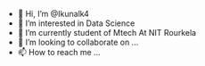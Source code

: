 - 👋 Hi, I’m @Ikunalk4
- 👀 I’m interested in Data Science
- 🌱 I’m currently student of Mtech At NIT Rourkela
- 💞️ I’m looking to collaborate on ...
- 📫 How to reach me ...

<!---
Ikunalk4/Ikunalk4 is a ✨ special ✨ repository because its `README.md` (this file) appears on your GitHub profile.
You can click the Preview link to take a look at your changes.
--->
